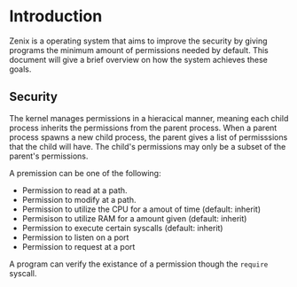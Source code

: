 # Introduction

Zenix is a operating system that aims to improve the security by giving programs the minimum amount of permissions needed by default.
This document will give a brief overview on how the system achieves these goals.

## Security

The kernel manages permissions in a hieracical manner, meaning each child process inherits the permissions from the parent process.
When a parent process spawns a new child process, the parent gives a list of permisssions that the child will have.
The child's permissions may only be a subset of the parent's permissions.

A premission can be one of the following:
- Permission to read at a path.
- Permission to modify at a path.
- Permission to utilize the CPU for a amout of time (default: inherit)
- Permisison to utilize RAM for a amount given (default: inherit)
- Permission to execute certain syscalls (default: inherit)
- Permission to listen on a port
- Permission to request at a port

A program can verify the existance of a permission though the `require` syscall.

